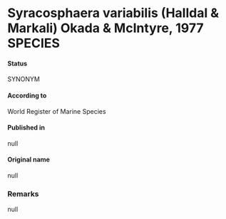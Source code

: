 Syracosphaera variabilis (Halldal & Markali) Okada & McIntyre, 1977 SPECIES
=======

#### Status
SYNONYM

#### According to
World Register of Marine Species

#### Published in
null

#### Original name
null

### Remarks
null